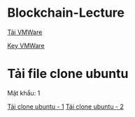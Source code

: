 # Blockchain-Lecture

[Tải VMWare](https://files.fm/f/r4tz7v2agg)

[Key VMWare](https://github.com/hegdepavankumar/VMware-Workstation-Pro-17-Licence-Keys)

# Tải file clone ubuntu
Mật khẩu: 1

[Tải clone ubuntu - 1](https://files.fm/f/uv3pae7762)
[Tải clone ubuntu - 2](https://drive.google.com/file/d/1mU7Dpk_8t0jrgQufYIqFMjM4Zost3kYc/view?usp=sharing)

